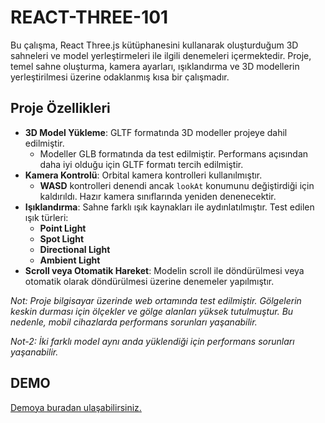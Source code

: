 <!-- react-three-101 -->
<!-- Trying basic 3D lights, scenes, models, controls (ReactJS + ThreeJS) -->

# REACT-THREE-101

Bu çalışma, React Three.js kütüphanesini kullanarak oluşturduğum 3D sahneleri ve model yerleştirmeleri ile ilgili denemeleri içermektedir. Proje, temel sahne oluşturma, kamera ayarları, ışıklandırma ve 3D modellerin yerleştirilmesi üzerine odaklanmış kısa bir çalışmadır.

## Proje Özellikleri

- **3D Model Yükleme**: GLTF formatında 3D modeller projeye dahil edilmiştir.
    - Modeller GLB formatında da test edilmiştir. Performans açısından daha iyi olduğu için GLTF formatı tercih edilmiştir.
- **Kamera Kontrolü**: Orbital kamera kontrolleri kullanılmıştır.
    - **WASD** kontrolleri denendi ancak `lookAt` konumunu değiştirdiği için kaldırıldı. Hazır kamera sınıflarında yeniden denenecektir.
- **Işıklandırma**: Sahne farklı ışık kaynakları ile aydınlatılmıştır. Test edilen ışık türleri:
    - **Point Light**
    - **Spot Light**
    - **Directional Light**
    - **Ambient Light**
- **Scroll veya Otomatik Hareket**: Modelin scroll ile döndürülmesi veya otomatik olarak döndürülmesi üzerine denemeler yapılmıştır.

*Not: Proje bilgisayar üzerinde web ortamında test edilmiştir.  Gölgelerin keskin durması için ölçekler ve gölge alanları yüksek tutulmuştur. Bu nedenle, mobil cihazlarda performans sorunları yaşanabilir.*

*Not-2: İki farklı model aynı anda yüklendiği için performans sorunları yaşanabilir.*

## DEMO

[Demoya buradan ulaşabilirsiniz.](https://hkaratass.github.io/react-three-101/)